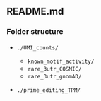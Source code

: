 ## README.md

### Folder structure

- `./UMI_counts/`
  - `known_motif_activity/`
  - `rare_3utr_COSMIC/`
  - `rare_3utr_gnomAD/`
  
- `./prime_editing_TPM/`
